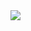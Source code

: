 <a href="https://github.com/Yarden-zamir">
  <img align="center" src="https://metrics.lecoq.io/Yarden-zamir?template=classic&repositories.forks=true&gists=1&followup=1&code=1&base=header%2C%20activity%2C%20community%2C%20repositories%2C%20metadata&base.indepth=false&base.hireable=false&base.skip=false&followup=false&followup.sections=repositories&followup.indepth=false&followup.archived=true&code=false&code.lines=12&code.load=400&code.days=3&code.visibility=public&gists=false&config.timezone=Asia%2FJerusalem&config.display=large" />
</a>
<!-- <a href="https://github.com/Yarden-zamir">
  <img align="center" src="https://github-readme-stats.vercel.app/api?username=Yarden-zamir&theme=calm&count_private=true&show_icons=true&border_radius=20&card_width=22" />
</a>
<a href="https://github.com/yarden-zamir/me">
  <img align="center" src="https://github-readme-stats.vercel.app/api/pin/?username=Yarden-zamir&repo=obsidian-zola-plus&theme=calm&show_icons=true&border_radius=20" />
</a> -->

